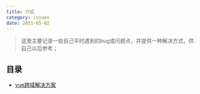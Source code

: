 ```yaml
---
title: 介绍
category: issues
date: 2021-05-02
---
```


> 这里主要记录一些自己平时遇到的bug或问题点，并提供一种解决方式，供自己以后参考；

## 目录

- [vue跨域解决方案](./issues-13.md)

